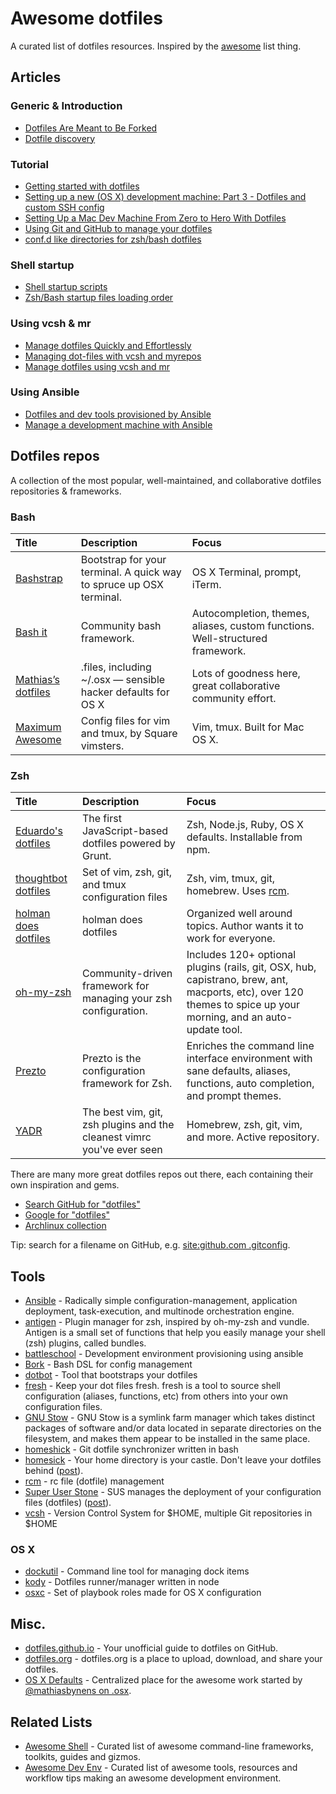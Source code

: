 # Awesome dotfiles

A curated list of dotfiles resources. Inspired by the [awesome](https://github.com/sindresorhus/awesome) list thing.

## Articles

### Generic & Introduction

* [Dotfiles Are Meant to Be Forked](http://zachholman.com/2010/08/dotfiles-are-meant-to-be-forked/)
* [Dotfile discovery](http://wynnnetherland.com/journal/dotfiles-discovery)

### Tutorial

* [Getting started with dotfiles](https://medium.com/@webprolific/getting-started-with-dotfiles-43c3602fd789)
* [Setting up a new (OS X) development machine: Part 3 - Dotfiles and custom SSH config](http://mattstauffer.co/blog/setting-up-a-new-os-x-development-machine-part-3-dotfiles-rc-files-and-ssh-config)
* [Setting Up a Mac Dev Machine From Zero to Hero With Dotfiles](http://code.tutsplus.com/tutorials/setting-up-a-mac-dev-machine-from-zero-to-hero-with-dotfiles--net-35449)
* [Using Git and GitHub to manage your dotfiles](http://blog.smalleycreative.com/tutorials/using-git-and-github-to-manage-your-dotfiles/)
* [conf.d like directories for zsh/bash dotfiles](http://chr4.org/blog/2014/09/10/conf-dot-d-like-directories-for-zsh-slash-bash-dotfiles/)

### Shell startup

* [Shell startup scripts](http://blog.flowblok.id.au/2013-02/shell-startup-scripts.html)
* [Zsh/Bash startup files loading order](http://shreevatsa.wordpress.com/2008/03/30/zshbash-startup-files-loading-order-bashrc-zshrc-etc/)


### Using vcsh & mr

* [Manage dotfiles Quickly and Effortlessly](http://www.martin-burger.net/blog/unix-shell/manage-dotfiles-quickly-and-effortlessly/)
* [Managing dot-files with vcsh and myrepos](http://blog.tfnico.com/2014/03/managing-dot-files-with-vcsh-and-myrepos.html)
* [Manage dotfiles using vcsh and mr](http://www.kunxi.org/blog/2014/02/manage-dotfiles-using-vcsh-and-mr/)

### Using Ansible

* [Dotfiles and dev tools provisioned by Ansible](http://palcu.blogspot.nl/2014/06/dotfiles-and-dev-tools-provisioned-by.html)
* [Manage a development machine with Ansible](http://kreusch.com.br/blog/2013/12/03/manage-a-development-machine-with-ansible/)

## Dotfiles repos

A collection of the most popular, well-maintained, and collaborative dotfiles repositories & frameworks.

### Bash

Title | Description | Focus
:--|:--|:--
[Bashstrap](https://github.com/barryclark/bashstrap) | Bootstrap for your terminal. A quick way to spruce up OSX terminal. | OS X Terminal, prompt, iTerm.
[Bash it](https://github.com/revans/bash-it) | Community bash framework. | Autocompletion, themes, aliases, custom functions. Well-structured framework.
[Mathias’s dotfiles](http://mths.be/dotfiles) | .files, including ~/.osx — sensible hacker defaults for OS X | Lots of goodness here, great collaborative community effort.
[Maximum Awesome](https://github.com/square/maximum-awesome) | Config files for vim and tmux, by Square vimsters. | Vim, tmux. Built for Mac OS X.

### Zsh

Title | Description | Focus
:--|:--|:--
[Eduardo's dotfiles](https://github.com/eduardolundgren/dotfiles) | The first JavaScript-based dotfiles powered by Grunt. | Zsh, Node.js, Ruby, OS X defaults. Installable from npm.
[thoughtbot dotfiles](https://github.com/thoughtbot/dotfiles) | Set of vim, zsh, git, and tmux configuration files | Zsh, vim, tmux, git, homebrew. Uses [rcm](https://github.com/thoughtbot/rcm).
[holman does dotfiles](https://github.com/holman/dotfiles) | holman does dotfiles | Organized well around topics. Author wants it to work for everyone.
[oh-my-zsh](http://ohmyz.sh/) | Community-driven framework for managing your zsh configuration. | Includes 120+ optional plugins (rails, git, OSX, hub, capistrano, brew, ant, macports, etc), over 120 themes to spice up your morning, and an auto-update tool.
[Prezto](https://github.com/sorin-ionescu/prezto) | Prezto is the configuration framework for Zsh. | Enriches the command line interface environment with sane defaults, aliases, functions, auto completion, and prompt themes.
[YADR](http://skwp.github.io/dotfiles/) | The best vim, git, zsh plugins and the cleanest vimrc you've ever seen | Homebrew, zsh, git, vim, and more. Active repository.

There are many more great dotfiles repos out there, each containing their own inspiration and gems.

* [Search GitHub for "dotfiles"](https://github.com/search?q=dotfiles&type=Repositories)
* [Google for "dotfiles"](https://www.google.com/#q=dotfiles)
* [Archlinux collection](https://wiki.archlinux.org/index.php/Dotfiles)

Tip: search for a filename on GitHub, e.g. [site:github.com .gitconfig](https://www.google.com/#q=site:github.com+.gitconfig).

## Tools

* [Ansible](http://www.ansible.com/home) - Radically simple configuration-management, application deployment, task-execution, and multinode orchestration engine.
* [antigen](http://antigen.sharats.me/) - Plugin manager for zsh, inspired by oh-my-zsh and vundle. Antigen is a small set of functions that help you easily manage your shell (zsh) plugins, called bundles.
* [battleschool](https://github.com/spencergibb/battleschool) - Development environment provisioning using ansible
* [Bork](https://github.com/mattly/bork) - Bash DSL for config management
* [dotbot](https://github.com/anishathalye/dotbot) - Tool that bootstraps your dotfiles
* [fresh](http://freshshell.com/) - Keep your dot files fresh. fresh is a tool to source shell configuration (aliases, functions, etc) from others into your own configuration files.
* [GNU Stow](http://www.gnu.org/software/stow/) - GNU Stow is a symlink farm manager which takes distinct packages of software and/or data located in separate directories on the filesystem, and makes them appear to be installed in the same place.
* [homeshick](https://github.com/andsens/homeshick) - Git dotfile synchronizer written in bash
* [homesick](https://github.com/technicalpickles/homesick) - Your home directory is your castle. Don't leave your dotfiles behind ([post](http://technicalpickles.com/posts/never-leave-your-dotfiles-behind-again-with-homesick/)).
* [rcm](https://github.com/thoughtbot/rcm) - rc file (dotfile) management
* [Super User Stone](https://github.com/NorfairKing/super-user-stone) - SUS manages the deployment of your configuration files (dotfiles)  ([post](http://blog.cs-syd.eu/super-user-stone/)).
* [vcsh](https://github.com/RichiH/vcsh) - Version Control System for $HOME, multiple Git repositories in $HOME


### OS X

* [dockutil](https://github.com/kcrawford/dockutil) - Command line tool for managing dock items
* [kody](https://github.com/jh3y/kody) - Dotfiles runner/manager written in node
* [osxc](http://osxc.github.io/) - Set of playbook roles made for OS X configuration

## Misc.

* [dotfiles.github.io](http://dotfiles.github.io/) - Your unofficial guide to dotfiles on GitHub.
* [dotfiles.org](http://dotfiles.org/) - dotfiles.org is a place to upload, download, and share your dotfiles.
* [OS X Defaults](https://github.com/kevinSuttle/OSXDefaults) - Centralized place for the awesome work started by [@mathiasbynens on .osx](https://github.com/mathiasbynens/dotfiles#sensible-os-x-defaults).

## Related Lists

* [Awesome Shell](https://github.com/alebcay/awesome-shell) - Curated list of awesome command-line frameworks, toolkits, guides and gizmos.
* [Awesome Dev Env](https://github.com/jondot/awesome-devenv) - Curated list of awesome tools, resources and workflow tips making an awesome development environment.
